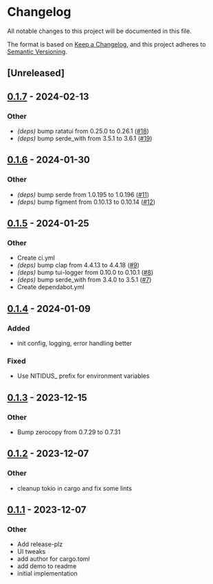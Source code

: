 # Changelog
All notable changes to this project will be documented in this file.

The format is based on [Keep a Changelog](https://keepachangelog.com/en/1.0.0/),
and this project adheres to [Semantic Versioning](https://semver.org/spec/v2.0.0.html).

## [Unreleased]

## [0.1.7](https://github.com/joshka/nitidus/compare/v0.1.6...v0.1.7) - 2024-02-13

### Other
- *(deps)* bump ratatui from 0.25.0 to 0.26.1 ([#18](https://github.com/joshka/nitidus/pull/18))
- *(deps)* bump serde_with from 3.5.1 to 3.6.1 ([#19](https://github.com/joshka/nitidus/pull/19))

## [0.1.6](https://github.com/joshka/nitidus/compare/v0.1.5...v0.1.6) - 2024-01-30

### Other
- *(deps)* bump serde from 1.0.195 to 1.0.196 ([#11](https://github.com/joshka/nitidus/pull/11))
- *(deps)* bump figment from 0.10.13 to 0.10.14 ([#12](https://github.com/joshka/nitidus/pull/12))

## [0.1.5](https://github.com/joshka/nitidus/compare/v0.1.4...v0.1.5) - 2024-01-25

### Other
- Create ci.yml
- *(deps)* bump clap from 4.4.13 to 4.4.18 ([#9](https://github.com/joshka/nitidus/pull/9))
- *(deps)* bump tui-logger from 0.10.0 to 0.10.1 ([#8](https://github.com/joshka/nitidus/pull/8))
- *(deps)* bump serde_with from 3.4.0 to 3.5.1 ([#7](https://github.com/joshka/nitidus/pull/7))
- Create dependabot.yml

## [0.1.4](https://github.com/joshka/nitidus/compare/v0.1.3...v0.1.4) - 2024-01-09

### Added
- init config, logging, error handling better

### Fixed
- Use NITIDUS_ prefix for environment variables

## [0.1.3](https://github.com/joshka/nitidus/compare/v0.1.2...v0.1.3) - 2023-12-15

### Other
- Bump zerocopy from 0.7.29 to 0.7.31

## [0.1.2](https://github.com/joshka/nitidus/compare/v0.1.1...v0.1.2) - 2023-12-07

### Other
- cleanup tokio in cargo and fix some lints

## [0.1.1](https://github.com/joshka/nitidus/compare/v0.1.0...v0.1.1) - 2023-12-07

### Other
- Add release-plz
- UI tweaks
- add author for cargo.toml
- add demo to readme
- initial implementation

